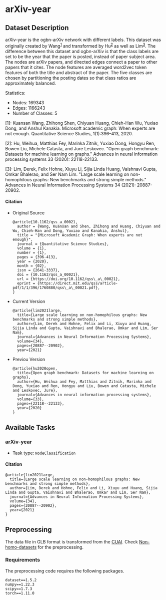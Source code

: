 # arXiv-year

## Dataset Description
arXiv-year is the ogbn-arXiv network with different labels. This dataset was originally created by Wang<sup>[1](#myfootnote1)</sup> and transformed by Hu<sup>[2](#myfootnote2)</sup> as well as Lim<sup>[3](#myfootnote3)</sup>. The difference between this dataset and ogbn-arXiv is that the class labels are set to be the year that the paper is posted, instead of paper subject area.  The nodes are arXiv papers, and directed edges connect a paper to other papers that it cites. The node features are averaged word2vec token features of both the title and abstract of the paper. The five classes are chosen by partitioning the posting dates so that class ratios are approximately balanced.

Statistics:
- Nodes: 169343
- Edges: 1166243
- Number of Classes: 5

<a name="myfootnote1">[1]</a>: Kuansan Wang, Zhihong Shen, Chiyuan Huang, Chieh-Han Wu, Yuxiao Dong, and Anshul Kanakia. Microsoft academic graph: When experts are not enough. Quantitative Science Studies, 1(1):396–413, 2020.

<a name="myfootnote2">[2]</a>: Hu, Weihua, Matthias Fey, Marinka Zitnik, Yuxiao Dong, Hongyu Ren, Bowen Liu, Michele Catasta, and Jure Leskovec. "Open graph benchmark: Datasets for machine learning on graphs." Advances in neural information processing systems 33 (2020): 22118-22133.

<a name="myfootnote3">[3]</a>: Lim, Derek, Felix Hohne, Xiuyu Li, Sijia Linda Huang, Vaishnavi Gupta, Omkar Bhalerao, and Ser Nam Lim. "Large scale learning on non-homophilous graphs: New benchmarks and strong simple methods." Advances in Neural Information Processing Systems 34 (2021): 20887-20902.
#### Citation
- Original Source
  ```
  @article{10.1162/qss_a_00021,
    author = {Wang, Kuansan and Shen, Zhihong and Huang, Chiyuan and Wu, Chieh-Han and Dong, Yuxiao and Kanakia, Anshul},
    title = "{Microsoft Academic Graph: When experts are not enough}",
    journal = {Quantitative Science Studies},
    volume = {1},
    number = {1},
    pages = {396-413},
    year = {2020},
    month = {02},
    issn = {2641-3337},
    doi = {10.1162/qss_a_00021},
    url = {https://doi.org/10.1162/qss\_a\_00021},
    eprint = {https://direct.mit.edu/qss/article-pdf/1/1/396/1760880/qss\_a\_00021.pdf},
  }
  ```

- Current Version

  ```
  @article{lim2021large,
    title={Large scale learning on non-homophilous graphs: New benchmarks and strong simple methods},
    author={Lim, Derek and Hohne, Felix and Li, Xiuyu and Huang, Sijia Linda and Gupta, Vaishnavi and Bhalerao, Omkar and Lim, Ser Nam},
    journal={Advances in Neural Information Processing Systems},
    volume={34},
    pages={20887--20902},
    year={2021}
  
  ```

- Previou Version
  ```
  @article{hu2020open,
    title={Open graph benchmark: Datasets for machine learning on graphs},
    author={Hu, Weihua and Fey, Matthias and Zitnik, Marinka and Dong, Yuxiao and Ren, Hongyu and Liu, Bowen and Catasta, Michele and Leskovec, Jure},
    journal={Advances in neural information processing systems},
    volume={33},
    pages={22118--22133},
    year={2020}
  }
  ```



## Available Tasks

### arXiv-year

- Task type: `NodeClassification`


#### Citation

```
@article{lim2021large,
  title={Large scale learning on non-homophilous graphs: New benchmarks and strong simple methods},
  author={Lim, Derek and Hohne, Felix and Li, Xiuyu and Huang, Sijia Linda and Gupta, Vaishnavi and Bhalerao, Omkar and Lim, Ser Nam},
  journal={Advances in Neural Information Processing Systems},
  volume={34},
  pages={20887--20902},
  year={2021}
}
```

## Preprocessing
The data file in GLB format is transformed from the [CUAI](https://github.com/CUAI/Non-Homophily-Large-Scale). Check [Non-homo-datasets](https://github.com/GreatSnoopyMe/Non-homo-datasets) for the preprocessing.


### Requirements

The preprocessing code requires the following packages.

```
dataset==1.5.2
numpy==1.22.3
scipy==1.7.3
torch==1.11.0
```
